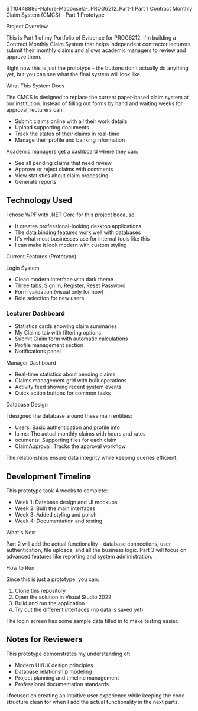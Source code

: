 ST10448886-Nature-Madonsela-_PROG6212_Part-1
Part 1
Contract Monthly Claim System (CMCS) - Part 1 Prototype

Project Overview

This is Part 1 of my Portfolio of Evidence for PROG6212. I'm building a Contract Monthly Claim System that helps independent contractor lecturers submit their monthly claims and allows academic managers to review and approve them.

Right now this is just the prototype - the buttons don't actually do anything yet, but you can see what the final system will look like.

What This System Does

The CMCS is designed to replace the current paper-based claim system at our institution. Instead of filling out forms by hand and waiting weeks for approval, lecturers can:

- Submit claims online with all their work details
- Upload supporting documents 
- Track the status of their claims in real-time
- Manage their profile and banking information

Academic managers get a dashboard where they can:
- See all pending claims that need review
- Approve or reject claims with comments
- View statistics about claim processing
- Generate reports

## Technology Used

I chose WPF with .NET Core for this project because:
- It creates professional-looking desktop applications
- The data binding features work well with databases
- It's what most businesses use for internal tools like this
- I can make it look modern with custom styling

Current Features (Prototype)

Login System
- Clean modern interface with dark theme
- Three tabs: Sign In, Register, Reset Password
- Form validation (visual only for now)
- Role selection for new users

### Lecturer Dashboard
- Statistics cards showing claim summaries
- My Claims tab with filtering options
- Submit Claim form with automatic calculations
- Profile management section
- Notifications panel

Manager Dashboard  
- Real-time statistics about pending claims
- Claims management grid with bulk operations
- Activity feed showing recent system events
- Quick action buttons for common tasks

Database Design

I designed the database around these main entities:
- Users: Basic authentication and profile info
- laims: The actual monthly claims with hours and rates
- ocuments: Supporting files for each claim
- ClaimApproval: Tracks the approval workflow

The relationships ensure data integrity while keeping queries efficient.

## Development Timeline

This prototype took 4 weeks to complete:
- Week 1: Database design and UI mockups
- Week 2: Built the main interfaces
- Week 3: Added styling and polish
- Week 4: Documentation and testing

What's Next

Part 2 will add the actual functionality - database connections, user authentication, file uploads, and all the business logic. Part 3 will focus on advanced features like reporting and system administration.

How to Run

Since this is just a prototype, you can:
1. Clone this repository
2. Open the solution in Visual Studio 2022
3. Build and run the application
4. Try out the different interfaces (no data is saved yet)

The login screen has some sample data filled in to make testing easier.

## Notes for Reviewers

This prototype demonstrates my understanding of:
- Modern UI/UX design principles
- Database relationship modeling
- Project planning and timeline management
- Professional documentation standards

I focused on creating an intuitive user experience while keeping the code structure clean for when I add the actual functionality in the next parts.

